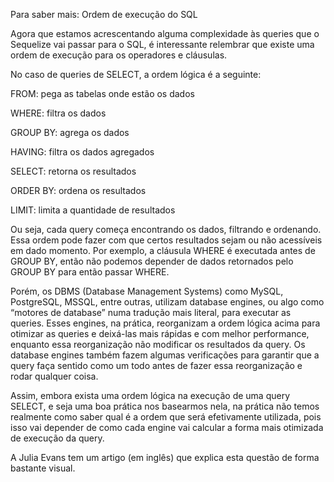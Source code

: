 Para saber mais: Ordem de execução do SQL

Agora que estamos acrescentando alguma complexidade às queries que o Sequelize vai passar para o SQL, é interessante relembrar que existe uma ordem de execução para os operadores e cláusulas.

No caso de queries de SELECT, a ordem lógica é a seguinte:

FROM: pega as tabelas onde estão os dados

WHERE: filtra os dados

GROUP BY: agrega os dados

HAVING: filtra os dados agregados

SELECT: retorna os resultados

ORDER BY: ordena os resultados

LIMIT: limita a quantidade de resultados

Ou seja, cada query começa encontrando os dados, filtrando e ordenando. Essa ordem pode fazer com que certos resultados sejam ou não acessíveis em dado momento. Por exemplo, a cláusula WHERE é executada antes de GROUP BY, então não podemos depender de dados retornados pelo GROUP BY para então passar WHERE.

Porém, os DBMS (Database Management Systems) como MySQL, PostgreSQL, MSSQL, entre outras, utilizam database engines, ou algo como “motores de database” numa tradução mais literal, para executar as queries. Esses engines, na prática, reorganizam a ordem lógica acima para otimizar as queries e deixá-las mais rápidas e com melhor performance, enquanto essa reorganização não modificar os resultados da query. Os database engines também fazem algumas verificações para garantir que a query faça sentido como um todo antes de fazer essa reorganização e rodar qualquer coisa.

Assim, embora exista uma ordem lógica na execução de uma query SELECT, e seja uma boa prática nos basearmos nela, na prática não temos realmente como saber qual é a ordem que será efetivamente utilizada, pois isso vai depender de como cada engine vai calcular a forma mais otimizada de execução da query.

A Julia Evans tem um artigo (em inglês) que explica esta questão de forma bastante visual.